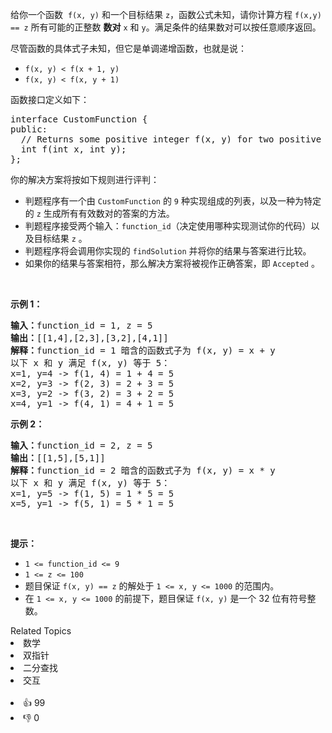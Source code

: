 <p>给你一个函数&nbsp;&nbsp;<code>f(x, y)</code>&nbsp;和一个目标结果&nbsp;<code>z</code>，函数公式未知，请你计算方程&nbsp;<code>f(x,y) == z</code>&nbsp;所有可能的正整数 <strong>数对</strong>&nbsp;<code>x</code> 和 <code>y</code>。满足条件的结果数对可以按任意顺序返回。</p>

<p>尽管函数的具体式子未知，但它是单调递增函数，也就是说：</p>

<ul> 
 <li><code>f(x, y) &lt; f(x + 1, y)</code></li> 
 <li><code>f(x, y) &lt; f(x, y + 1)</code></li> 
</ul>

<p>函数接口定义如下：</p>

<pre>
interface CustomFunction {
public:
  // Returns some positive integer f(x, y) for two positive integers x and y based on a formula.
  int f(int x, int y);
};</pre>

<p>你的解决方案将按如下规则进行评判：</p>

<ul> 
 <li>判题程序有一个由 <code>CustomFunction</code> 的 <code>9</code> 种实现组成的列表，以及一种为特定的 <code>z</code> 生成所有有效数对的答案的方法。</li> 
 <li>判题程序接受两个输入：<code>function_id</code>（决定使用哪种实现测试你的代码）以及目标结果 <code>z</code> 。</li> 
 <li>判题程序将会调用你实现的 <code>findSolution</code> 并将你的结果与答案进行比较。</li> 
 <li>如果你的结果与答案相符，那么解决方案将被视作正确答案，即 <code>Accepted</code> 。</li> 
</ul>

<p>&nbsp;</p>

<p><strong>示例 1：</strong></p>

<pre>
<strong>输入：</strong>function_id = 1, z = 5
<strong>输出：</strong>[[1,4],[2,3],[3,2],[4,1]]
<strong>解释：</strong>function_id = 1 暗含的函数式子为 f(x, y) = x + y
以下 x 和 y 满足 f(x, y) 等于 5：
x=1, y=4 -&gt; f(1, 4) = 1 + 4 = 5
x=2, y=3 -&gt; f(2, 3) = 2 + 3 = 5
x=3, y=2 -&gt; f(3, 2) = 3 + 2 = 5
x=4, y=1 -&gt; f(4, 1) = 4 + 1 = 5
</pre>

<p><strong>示例 2：</strong></p>

<pre>
<strong>输入：</strong>function_id = 2, z = 5
<strong>输出：</strong>[[1,5],[5,1]]
<strong>解释：</strong>function_id = 2 暗含的函数式子为 f(x, y) = x * y
以下 x 和 y 满足 f(x, y) 等于 5：
x=1, y=5 -&gt; f(1, 5) = 1 * 5 = 5
x=5, y=1 -&gt; f(5, 1) = 5 * 1 = 5</pre>

<p>&nbsp;</p>

<p><strong>提示：</strong></p>

<ul> 
 <li><code>1 &lt;= function_id &lt;= 9</code></li> 
 <li><code>1 &lt;= z &lt;= 100</code></li> 
 <li>题目保证&nbsp;<code>f(x, y) == z</code>&nbsp;的解处于&nbsp;<code>1 &lt;= x, y &lt;= 1000</code>&nbsp;的范围内。</li> 
 <li>在 <code>1 &lt;= x, y &lt;= 1000</code>&nbsp;的前提下，题目保证&nbsp;<code>f(x, y)</code>&nbsp;是一个&nbsp;32 位有符号整数。</li> 
</ul>

<div><div>Related Topics</div><div><li>数学</li><li>双指针</li><li>二分查找</li><li>交互</li></div></div><br><div><li>👍 99</li><li>👎 0</li></div>